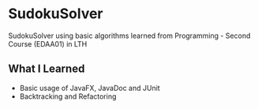 # SudokuSolver
SudokuSolver using basic algorithms learned from Programming - Second Course (EDAA01) in LTH

## What I Learned
* Basic usage of JavaFX, JavaDoc and JUnit
* Backtracking and Refactoring
